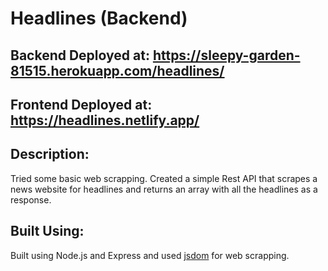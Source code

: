 # Headlines (Backend)

## Backend Deployed at: https://sleepy-garden-81515.herokuapp.com/headlines/
## Frontend Deployed at: https://headlines.netlify.app/


## Description:

Tried some basic web scrapping. Created a simple Rest API that scrapes a news website for headlines and returns an array with all the headlines as a response.

## Built Using:

Built using Node.js and Express and used [jsdom](https://github.com/jsdom/jsdom) for web scrapping. 
